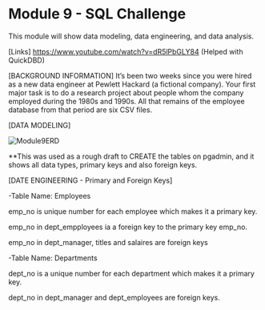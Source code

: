 # Module 9 - SQL Challenge
This module will show data modeling, data engineering, and data analysis.

[Links]
https://www.youtube.com/watch?v=dR5lPbGLY84 (Helped with QuickDBD)

[BACKGROUND INFORMATION]
It’s been two weeks since you were hired as a new data engineer at Pewlett Hackard (a fictional company). Your first major task is to do a research project about people whom the company employed during the 1980s and 1990s. All that remains of the employee database from that period are six CSV files.

[DATA MODELING]

![Module9ERD](https://github.com/stephanieesamperio/module_9/assets/144180948/09c8e66e-d87b-464d-b2a3-12dd13d19a00)

   **This was used as a rough draft to CREATE the tables on pgadmin, and it shows all data types, primary keys and also foreign keys.

[DATE ENGINEERING - Primary and Foreign Keys]

   -Table Name: Employees
   
   emp_no is unique number for each employee which makes it a primary key.
   
   emp_no in dept_empployees ia a foreign key to the primary key emp_no.
   
   emp_no in dept_manager, titles and salaires are foreign keys

   -Table Name: Departments
   
   dept_no is a unique number for each department which makes it a primary key.
   
   dept_no in dept_manager and dept_employees are foreign keys.




  

